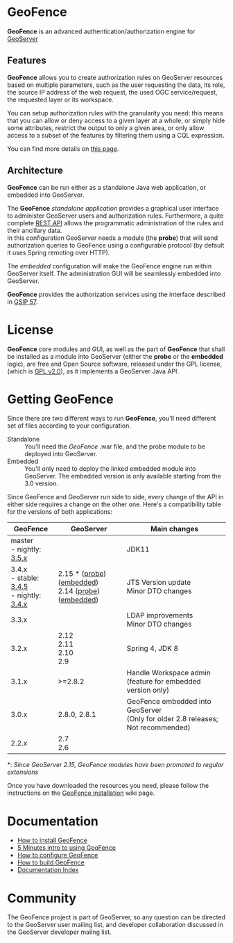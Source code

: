 GeoFence
==================================================

**GeoFence** is an advanced authentication/authorization engine for [GeoServer](http://www.geoserver.org) 

Features
--------------------------------------------------

**GeoFence** allows you to create authorization rules on GeoServer resources based on multiple parameters, such as the user requesting the data, its role, the source IP address of the web request, the used OGC service/request, the requested layer or its workspace.

You can setup authorization rules with the granularity you need: this means that you can allow or deny access to a given layer at a whole, or simply hide some attributes, restrict the output to only a given area, or only allow access to a subset of the features by filtering them using a CQL expression. 

You can find more details on [this page](https://github.com/geoserver/geofence/wiki/Main-concepts#rules).

Architecture
--------------------------------------------------

**GeoFence** can be run either as a standalone Java web application, or embedded into GeoServer.

The **GeoFence** *standalone application* provides a graphical user interface to administer GeoServer users and authorization rules. Furthermore, a quite complete [REST API](https://github.com/geoserver/geofence/wiki/REST-API) allows the programmatic administration of the rules and their ancillary data.  
In this configuration GeoServer needs a module (the **probe**) that will send authorization queries to GeoFence using a configurable protocol (by default it uses Spring remoting over HTTP).

The *embedded* configuration will make the GeoFence engine run within GeoServer itself. The administration GUI will be seamlessly embedded into GeoServer.

**GeoFence** provides the authorization services using the interface described in [GSIP 57](http://geoserver.org/display/GEOS/GSIP+57+-+Improving+GeoServer+authorization+framework).


License
==================================================
**GeoFence** core modules and GUI, as well as the part of **GeoFence** that shall be installed as a module into GeoServer (either the **probe** or the **embedded** logic), are free and Open Source software, released under the GPL license,  (which is [GPL v2.0](http://www.gnu.org/licenses/old-licenses/gpl-2.0.html)), as it implements a GeoServer Java API.

Getting GeoFence
==================================================

Since there are two different ways to run **GeoFence**, you'll need different set of files according to your configuration.

<dl>
  <dt>Standalone</dt>
  <dd>You'll need the <em>GeoFence</em> .war file, and the probe module to be deployed into GeoServer.</dd>

  <dt>Embedded</dt>
  <dd>You'll only need to deploy the linked embedded module into GeoServer. The embedded version is only available starting from the 3.0 version.</dd>
</dl>


Since GeoFence and GeoServer run side to side, every change of the API in either side requires a change on the other one.
Here's a compatibility table for the versions of both applications:

| GeoFence         | GeoServer  |   Main changes                        |
|------------------|------------|---------------------------------------|
| master<br/> - nightly: [3.5.x] | | JDK11 |
| 3.4.x<br/>- stable: [3.4.5] <br/>- nightly: [3.4.x] | 2.15 \* ([probe][2.15_probe]) ([embedded][2.15_embedded]) <br/> 2.14 ([probe][2.14_probe]) ([embedded][2.14_embedded]) | JTS Version update <br/> Minor DTO changes |
| 3.3.x            | | LDAP improvements <br/> Minor DTO changes |
| 3.2.x            | 2.12  <br/> 2.11  <br/> 2.10  <br/> 2.9 | Spring 4, JDK 8                       |
| 3.1.x            | >=2.8.2  | Handle Workspace admin <br/> (feature for embedded version only)
| 3.0.x            | 2.8.0, 2.8.1        | GeoFence embedded into GeoServer  <br/>(Only for older 2.8 releases; Not recommended)
| 2.2.x| 2.7 <br/> 2.6  | 

\*: *Since GeoServer 2.15, GeoFence modules have been promoted to regular extensions*

[3.5.x]: https://build.geoserver.org/geofence/master/geofence-master-latest-war.zip
[3.4.x]: https://build.geoserver.org/geofence/3.4.x/geofence-3.4.x-latest-war.zip
[3.4.5]: https://github.com/geoserver/geofence/releases/download/v3.4.5/geofence.war
[3.3.x]: https://build.geoserver.org/geofence/3.3.x/geofence-3.3.x-latest-war.zip
[3.3.0]: https://build.geoserver.org/geofence/TODO


[2.14_probe]:    https://build.geoserver.org/geoserver/2.14.x/community-latest/geoserver-2.14-SNAPSHOT-geofence-plugin.zip
[2.14_embedded]: https://build.geoserver.org/geoserver/2.14.x/community-latest/geoserver-2.14-SNAPSHOT-geofence-server-plugin.zip
[2.15_probe]:    https://build.geoserver.org/geoserver/2.15.x/ext-latest/geoserver-2.15-SNAPSHOT-geofence-plugin.zip
[2.15_embedded]: https://build.geoserver.org/geoserver/2.15.x/ext-latest/geoserver-2.15-SNAPSHOT-geofence-server-plugin.zip


Once you have downloaded the resources you need, please follow the instructions on the [GeoFence installation](https://github.com/geoserver/geofence/wiki/GeoFence-installation) wiki page.


Documentation
==================================================
* [How to install GeoFence](https://github.com/geoserver/geofence/wiki/GeoFence-installation)
* [5 Minutes intro to using GeoFence](https://github.com/geoserver/geofence/wiki/First-steps)
* [How to configure GeoFence](https://github.com/geoserver/geofence/wiki/GeoFence-configuration)
* [How to build GeoFence](https://github.com/geoserver/geofence/wiki/Building-instructions)
* [Documentation Index](https://github.com/geoserver/geofence/wiki/Documentation-index)

Community
==================================================
The GeoFence project is part of GeoServer, so any question can be directed to the GeoServer user mailing list, and developer collaboration discussed in the GeoServer developer mailng list. 
